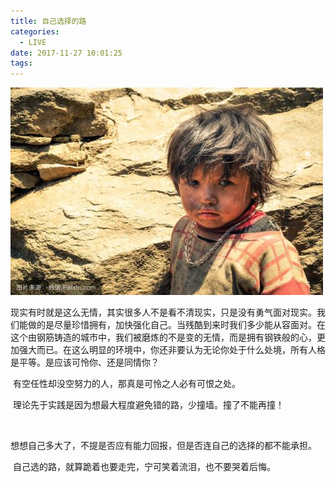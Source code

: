 ```yaml
---
title: 自己选择的路
categories:
  - LIVE
date: 2017-11-27 10:01:25
tags:
---
```


![](pinkun0.jpg)

​	现实有时就是这么无情，其实很多人不是看不清现实，只是没有勇气面对现实。我们能做的是尽量珍惜拥有，加快强化自己。当残酷到来时我们多少能从容面对。在这个由钢筋铸造的城市中，我们被磨炼的不是变的无情，而是拥有钢铁般的心，更加强大而已。在这么明显的环境中，你还非要认为无论你处于什么处境，所有人格是平等。是应该可怜你、还是同情你？

​	有空任性却没空努力的人，那真是可怜之人必有可恨之处。

​	理论先于实践是因为想最大程度避免错的路，少撞墙。撞了不能再撞！

​	

​	想想自己多大了，不提是否应有能力回报，但是否连自己的选择的都不能承担。

​	自己选的路，就算跪着也要走完，宁可笑着流泪，也不要哭着后悔。